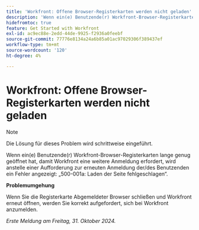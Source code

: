 ```yaml
---
title: 'Workfront: Offene Browser-Registerkarten werden nicht geladen'
description: 'Wenn ein(e) Benutzende(r) Workfront-Browser-Registerkarten lange genug geöffnet hat, damit Workfront eine weitere Anmeldung erfordert, wird anstelle einer Aufforderung zur erneuten Anmeldung der/des Benutzenden ein Fehler angezeigt: „500-001a: Laden der Seite fehlgeschlagen“.'
hidefromtoc: true
feature: Get Started with Workfront
exl-id: ac9ec88e-2edd-44de-9925-f2936a0feebf
source-git-commit: 77776e8134a24a6b85a01ac97029306f389437ef
workflow-type: tm+mt
source-wordcount: '120'
ht-degree: 4%

---
```


# Workfront: Offene Browser-Registerkarten werden nicht geladen

>[!NOTE]
>
>Die Lösung für dieses Problem wird schrittweise eingeführt.

Wenn ein(e) Benutzende(r) Workfront-Browser-Registerkarten lange genug geöffnet hat, damit Workfront eine weitere Anmeldung erfordert, wird anstelle einer Aufforderung zur erneuten Anmeldung der/des Benutzenden ein Fehler angezeigt: „500-001a: Laden der Seite fehlgeschlagen“.

**Problemumgehung**

Wenn Sie die Registerkarte Abgemeldeter Browser schließen und Workfront erneut öffnen, werden Sie korrekt aufgefordert, sich bei Workfront anzumelden.

_Erste Meldung am Freitag, 31. Oktober 2024._
